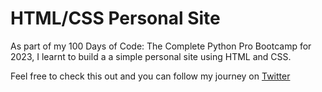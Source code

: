 # HTML/CSS Personal Site

As part of my 100 Days of Code: The Complete Python Pro Bootcamp for 2023, I learnt to build a a simple personal site using HTML and CSS. 

Feel free to check this out and you can follow my journey on [Twitter](https://twitter.com/denise_codes)
